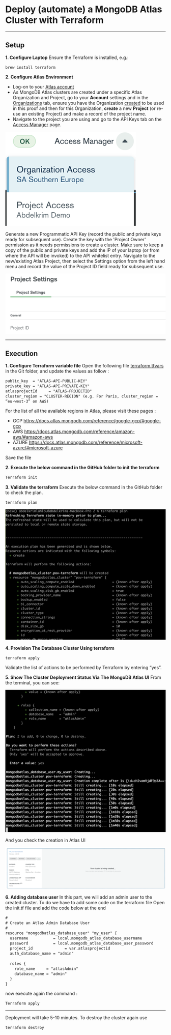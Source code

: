# Deploy (automate) a MongoDB Atlas Cluster with Terraform

---

## Setup
 
__1. Configure Laptop__
Ensure the Terraform is installed, e.g.:
```
brew install terraform
```
__2. Configure Atlas Environment__
* Log-on to your [Atlas account](http://cloud.mongodb.com)
* As MongoDB Atlas clusters are created under a specific Atlas Organization and Project,  go to your __Account__ settings and in the [Organizations](https://cloud.mongodb.com/v2#/account/organizations) tab, ensure you have the Organization [created](https://docs.atlas.mongodb.com/tutorial/manage-organizations/#create-an-organization) to be used in this proof and then for this Organization, __create__ a new __Project__ (or re-use an existing Project) and make a record of the project name.
* Navigate to the project you are using and go to the API Keys tab on the [Access Manager](https://docs.atlas.mongodb.com/configure-api-access#manage-programmatic-access-to-a-project) page.  

![ACCESS MANAGER](img/1_access_manager.png "ACCESS MANAGER")

Generate a new Programmatic API Key (record the public and private keys ready for subsequent use). Create the key with the 'Project Owner' permission as it needs permissions to create a cluster. Make sure to keep a copy of the public and private keys and add the IP of your laptop (or from where the API will be invoked) to the API whitelist entry.
Navigate to the new/existing Atlas Project, then select the Settings option from the left hand menu and record the value of the Project ID field ready for subsequent use.


![PROJECT SETTINGS](img/2_project_settings.png "PROJECT SETTINGS")

---
## Execution
__1. Configure Terraform variable file__
Open the following file [terraform.tfvars](terraform.tfvars) in the Git folder, and update the values as follow  : 
```
public_key  = "ATLAS-API-PUBLIC-KEY"
private_key = "ATLAS-API-PRIVATE-KEY"
atlasprojectId     = "ATLAS-PROJECTID"
cluster_region = "CLUSTER-REGION" (e.g. For Paris, cluster_region = “eu-west-3” on AWS)
```
For the list of all the available regions in Atlas, please visit these pages :

* GCP https://docs.atlas.mongodb.com/reference/google-gcp/#google-gcp
* AWS https://docs.atlas.mongodb.com/reference/amazon-aws/#amazon-aws
* AZURE https://docs.atlas.mongodb.com/reference/microsoft-azure/#microsoft-azure
 
Save the file

__2. Execute the below command in the GitHub folder to init the terraform__ 
```bash
Terraform init 
```

__3. Validate the terraform__ 
Execute the below command in the GitHub folder to check the plan.
```
terraform plan
```
![CREATE CLUSTER](img/3_create_cluster.png "CREATE CLUSTER")

__4. Provision The Database Cluster Using terraform__
```
terraform apply
```
Validate the list of actions to be performed by Terraform by entering “yes”. 

__5. Show The Cluster Deployment Status Via The MongoDB Atlas UI__
From the terminal, you can see:

![TERMINAL CREATION](img/4_terminal_creation.png "TERMINAL CREATION")

And you check the creation in Atlas UI

![UI CREATION](img/5_ui_creation.png "UI CREATION")

 
__6. Adding database user__
In this part, we will add an admin user to the created cluster. To do we have to add some code on the terraform file 
Open the init.tf file and add the code below at the end
```
#
# Create an Atlas Admin Database User
#
resource "mongodbatlas_database_user" "my_user" {
  username           = local.mongodb_atlas_database_username
  password           = local.mongodb_atlas_database_user_password
  project_id              = var.atlasprojectid
  auth_database_name = "admin"
 
  roles {
    role_name     = "atlasAdmin"
    database_name = "admin"
  }
}
```
now execute again the command : 
```
Terraform apply
``` 
---

Deployment will take 5-10 minutes. To destroy the cluster again use 
```
terraform destroy
```
